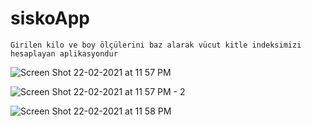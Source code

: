 # siskoApp

``Girilen kilo ve boy ölçülerini baz alarak vücut kitle indeksimizi hesaplayan aplikasyondur``

![Screen Shot 22-02-2021 at 11 57 PM](https://user-images.githubusercontent.com/49093196/108769390-fa857c00-7569-11eb-880c-c3e8f62d4bc0.png)

![Screen Shot 22-02-2021 at 11 57 PM - 2](https://user-images.githubusercontent.com/49093196/108769392-fb1e1280-7569-11eb-8cdb-7bfde10d8c61.png)


![Screen Shot 22-02-2021 at 11 58 PM](https://user-images.githubusercontent.com/49093196/108769395-fbb6a900-7569-11eb-8736-f0385cc6053f.png)
